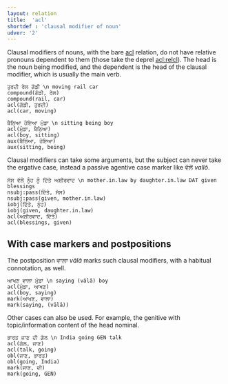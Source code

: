 ```yaml
---
layout: relation
title:  'acl'
shortdef : 'clausal modifier of noun'
udver: '2'
---
```


Clausal modifiers of nouns, with the bare [acl]() relation, do not have relative pronouns dependent to them (those take the deprel [acl:relcl]()). The head is the noun being modified, and the dependent is the head of the clausal modifier, which is usually the main verb.

~~~ sdparse
ਤੁਰਦੀ ਰੇਲ ਗੱਡੀ \n moving rail car
compound(ਗੱਡੀ, ਰੇਲ)
compound(rail, car)
acl(ਗੱਡੀ, ਤੁਰਦੀ)
acl(car, moving)
~~~

~~~ sdparse
ਬੈਠਿਆ ਹੋਇਆ ਮੁੰਡਾ \n sitting being boy
acl(ਮੁੰਡਾ, ਬੈਠਿਆ)
acl(boy, sitting)
aux(ਬੈਠਿਆ, ਹੋਇਆ)
aux(sitting, being)
~~~

Clausal modifiers can take some arguments, but the subject can never take the ergative case, instead a passive agentive case marker like ਵੱਲੋਂ *vallõ*.

~~~ sdparse
ਸੱਸ ਵੱਲੋਂ ਨੂੰਹ ਨੂੰ ਦਿੱਤੇ ਅਸ਼ੀਰਵਾਦ \n mother.in.law by daughter.in.law DAT given blessings
nsubj:pass(ਦਿੱਤੇ, ਸੱਸ)
nsubj:pass(given, mother.in.law)
iobj(ਦਿੱਤੇ, ਨੂੰਹ)
iobj(given, daughter.in.law)
acl(ਅਸ਼ੀਰਵਾਦ, ਦਿੱਤੇ)
acl(blessings, given)
~~~

## With case markers and postpositions

The postposition ਵਾਲਾ *vālā* marks such clausal modifiers, with a habitual connotation, as well.

~~~ sdparse
ਆਖਣ ਵਾਲਾ ਮੁੰਡਾ \n saying (vālā) boy
acl(ਮੁੰਡਾ, ਆਖਣ)
acl(boy, saying)
mark(ਆਖਣ, ਵਾਲਾ)
mark(saying, (vālā))
~~~

Other cases can also be used. For example, the genitive with topic/information content of the head nominal.

~~~ sdparse
ਭਾਰਤ ਜਾਣ ਦੀ ਗੱਲ \n India going GEN talk
acl(ਗੱਲ, ਜਾਣ)
acl(talk, going)
obl(ਜਾਣ, ਭਾਰਤ)
obl(going, India)
mark(ਜਾਣ, ਦੀ)
mark(going, GEN)
~~~
<!-- Interlanguage links updated So kvě 14 19:02:47 CEST 2022 -->
